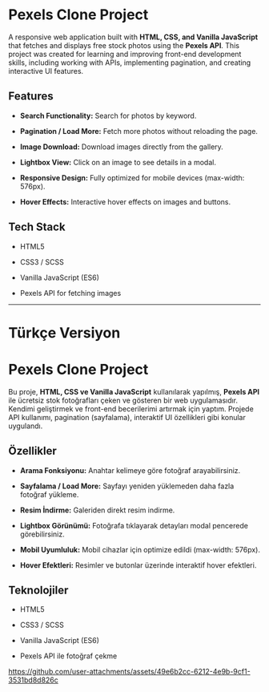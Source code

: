 # Pexels Clone Project

A responsive web application built with **HTML, CSS, and Vanilla JavaScript** that fetches and displays free stock photos using the **Pexels API**. This project was created for learning and improving front-end development skills, including working with APIs, implementing pagination, and creating interactive UI features.

## Features

- **Search Functionality:** Search for photos by keyword.

- **Pagination / Load More:** Fetch more photos without reloading the page.

- **Image Download:** Download images directly from the gallery.
  
- **Lightbox View:** Click on an image to see details in a modal.

- **Responsive Design:** Fully optimized for mobile devices (max-width: 576px).

- **Hover Effects:** Interactive hover effects on images and buttons.

## Tech Stack

- HTML5
  
- CSS3 / SCSS
  
- Vanilla JavaScript (ES6)
  
- Pexels API for fetching images





-----------------------

# Türkçe Versiyon

# Pexels Clone Project

Bu proje, **HTML, CSS ve Vanilla JavaScript** kullanılarak yapılmış, **Pexels API** ile ücretsiz stok fotoğrafları çeken ve gösteren bir web uygulamasıdır. Kendimi geliştirmek ve front-end becerilerimi artırmak için yaptım. Projede API kullanımı, pagination (sayfalama), interaktif UI özellikleri gibi konular uygulandı.

## Özellikler

- **Arama Fonksiyonu:** Anahtar kelimeye göre fotoğraf arayabilirsiniz.
  
- **Sayfalama / Load More:** Sayfayı yeniden yüklemeden daha fazla fotoğraf yükleme.
  
- **Resim İndirme:** Galeriden direkt resim indirme.
  
- **Lightbox Görünümü:** Fotoğrafa tıklayarak detayları modal pencerede görebilirsiniz.
  
- **Mobil Uyumluluk:** Mobil cihazlar için optimize edildi (max-width: 576px).
  
- **Hover Efektleri:** Resimler ve butonlar üzerinde interaktif hover efektleri.

## Teknolojiler

- HTML5
  
- CSS3 / SCSS
  
- Vanilla JavaScript (ES6)
  
- Pexels API ile fotoğraf çekme





https://github.com/user-attachments/assets/49e6b2cc-6212-4e9b-9cf1-3531bd8d826c




